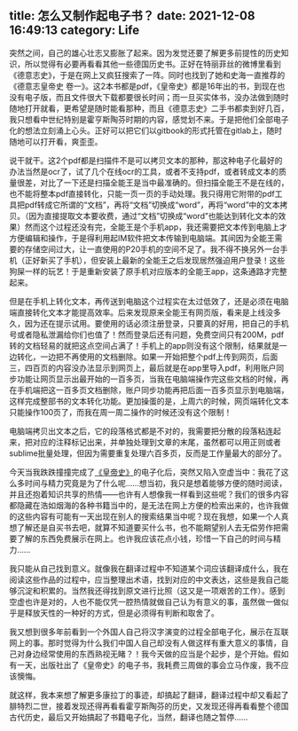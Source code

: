 title: 怎么又制作起电子书？
date: 2021-12-08 16:49:13
category: Life
---

突然之间，自己的雄心壮志又膨胀了起来。因为发觉还要了解更多前提性的历史知识，所以觉得有必要再看看其他一些德国历史书。正好在特丽菲丝的微博里看到《德意志史》，于是在网上又疯狂搜索了一阵。同时也找到了她和史海一直推荐的《德意志皇帝史 卷一》。这2本书都是pdf，《皇帝史》都是16年出的书，到现在也没有电子版，而且文件很大下载都要很长时间；而一旦买实体书，没办法做到随时随地打开就看，更希望是随时能看那种，而且《德意志史》二手书都卖到好几百，我只想看中世纪特别是霍亨斯陶芬时期的内容，感觉划不来。于是把他们全部电子化的想法立刻涌上心头。正好可以把它们以gitbook的形式托管在gitlab上，随时随地可以打开看，爽歪歪。

说干就干。这2个pdf都是扫描件不是可以拷贝文本的那种，那这种电子化最好的办法当然是ocr了，试了几个在线ocr的工具，或者不支持pdf，或者转成文本的质量很差，对比了一下还是扫描全能王是当中最准确的。但扫描全能王不是在线的，也不能将整本pdf直接转化，只能一页一页的手动处理。我只得用它附带的pdf工具把pdf转成它所谓的“文档”，再将“文档”切换成“word”，再将“word”中的文本拷贝。（因为直接提取文本要收费，通过“文档”切换成“word”也能达到转化文本的效果）然而这个过程还没有完，全能王是个手机app，我还需要把文本传到电脑上才方便编辑和操作，于是得利用起IM软件把文本传输到电脑端。其间因为全能王需要的存储空间过大，让一直使用的P20手机的空间不足了。我不得不换另外一台手机（正好新买了手机），但安装上最新的全能王之后发现居然强迫用户登录！这些狗屎一样的玩艺！于是重新安装了原手机对应版本的全能王app，这条通路才完整起来。

但是在手机上转化文本，再传送到电脑这个过程实在太过低效了，还是必须在电脑端直接转化文本才能提高效率。后来发现原来全能王有网页版，看来是上线没多久，因为还在提示试用。要使用的话必须注册登录，只要真的好用，把自己的手机号或者隐私泄漏给你们也值了！然而登录后还有问题，免费空间只有200M，pdf转的文档轻易的就把这点空间占满了！手机上的app则没有这个限制，结果就是一边转化，一边把不再使用的文档删除。如果一开始把整个pdf上传到网页，后面三，四百页的内容没办法显示到网页上，最后就是在app里导入pdf，利用账户同步功能让网页显示出最开始的一百多页，当我在电脑端操作完这些文档的时候，再在手机端把这一百多页文档删除，账户同步功能再把后面一百多页显示到电脑端，这样完成整部书的文本转化功能。更加操蛋的是，上周六的时候，网页端转化文本只能操作100页了，而我在周一周二操作的时候还没有这个限制！

电脑端拷贝出文本之后，它的段落格式都是不对的，我需要把分散的段落粘连起来，把对应的注释标记出来，并单独处理到文章的末尾，虽然都可以用正则或者sublime批量处理，但因为需要重复处理六百多页，反而是工作量最大的部分了。

今天当我跌跌撞撞完成了[《皇帝史》](https://mittelalter.gitlab.io/geschichte-der-deutschen-kaiserzeit)的电子化后，突然又陷入空虚当中：我花了这么多时间与精力究竟是为了什么呢……想当初，我只是想着能够方便的随时阅读，并且还抱着知识共享的热情——也许有人想像我一样看到这些呢？我们的很多内容都隐藏在浩如烟海的各种书籍当中的，是无法在网上方便的检索出来的，也许我做的这些内容有可能有一天出现在别人的搜索结果当中呢？现在我想，如果一个人真想了解还是自买书去吧，就算不知道要买什么书，也不能期望别人去无偿劳作把需要了解的东西免费展示在网上。也许我应该花点小钱，珍惜一下自己的时间与精力……

我只能从自己找到意义。就像我在翻译过程中不知道某个词应该翻译成什么，我在阅读这些作品的过程中，应当整理出术语，找到对应的中文表达，这些是我自己能够沉淀和积累的。当然我还得找到原文进行比照（这又是一项艰苦的工作）。感到空虚也许是对的，人也不能仅凭一腔热情就做自己认为有意义的事，虽然做一做似乎是释放天性的一种好的方式，但是必须得有判断和取舍了。

我又想到很多年前看到一个外国人自己将汉字演变的过程全部电子化，展示在互联网上的事。那时觉得为什么我们中国人自己却没有人做这样有重大意义的事情，自己对身边经常使用的东西熟视无睹？！我今天做的应当是个起步，是个开始。假如有一天，出版社出了《皇帝史》的电子书，我耗费三周做的事会立马作废，我不应该懊悔。


就这样，我本来想了解更多康拉丁的事迹，却搞起了翻译，翻译过程中却又看起了腓特烈二世，接着发现还得再看看霍亨斯陶芬的历史，又发现还得再看看整个德国古代历史，最后又开始搞起了书籍电子化，当然，翻译也随之暂停……
